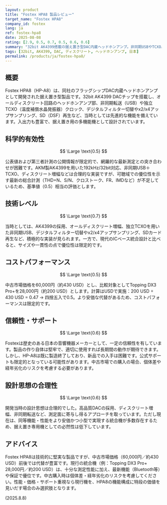 ```yaml
---
layout: product
title: "Fostex HPA8 製品レビュー"
target_name: "Fostex HPA8"
company_id: fostex
lang: ja
ref: fostex-hpa8
date: 2025-08-08
rating: [2.9, 0.5, 0.7, 0.5, 0.6, 0.6]
summary: "32bit AK4399搭載の据え置き型DAC内蔵ヘッドホンアンプ。非同期USBやTCXO、オールディスクリート増幅など当時の先進設計を備える一方、現行機の台頭により中古市場でのコストパフォーマンスは限定的です"
tags: [32bit, AK4399, DAC, ディスクリート, ヘッドホンアンプ, 日本]
permalink: /products/ja/fostex-hpa8/
---
```

## 概要

Fostex HPA8（HP-A8）は、同社のフラッグシップDAC内蔵ヘッドホンアンプとして開発された据え置き型製品です。32bit AK4399 DACチップを搭載し、オールディスクリート回路のヘッドホンアンプ部、非同期転送（USB）や独立TCXO（温度補償水晶発振器）クロック、デジタルフィルター切替やx2/x4アップサンプリング、SD（DSF）再生など、当時としては先進的な機能を備えています。入出力も豊富で、据え置き用の多機能機として設計されています。

## 科学的有効性

$$ \Large \text{0.5} $$

公表値および第三者計測の公開情報が限定的で、網羅的な最新測定との突き合わせが困難です。AKM製AK4399を用いた192kHz/32bit対応、非同期USB＋TCXO、ディスクリート増幅などは合理的な実装ですが、可聴域での優位性を示す最新の総合計測（THD+N、S/N、クロストーク、FR、IMDなど）が不足しているため、基準値（0.5）相当の評価とします。

## 技術レベル

$$ \Large \text{0.7} $$

当時としては、AK4399の採用、オールディスクリート増幅、独立TCXOを用いた非同期USB、デジタルフィルター切替やx2/x4アップサンプリング、SDカード再生など、積極的な実装が見られます。一方で、現代のICベース統合設計と比べると、サイズや一貫性の点で優位性は限定的です。

## コストパフォーマンス

$$ \Large \text{0.5} $$

中古市場価格を60,000円（約430 USD）とし、比較対象としてTopping DX3 Pro+を28,000円（約200 USD）とします。計算はUSDで実施：200 USD ÷ 430 USD = 0.47 → 四捨五入で0.5。より安価な代替があるため、コストパフォーマンスは限定的です。

## 信頼性・サポート

$$ \Large \text{0.6} $$

Fostexは歴史のある日本の音響機器メーカーとして、一定の信頼性を有しています。製品の作り自体は堅牢で、適切に使用すれば長期間の動作が期待できます。しかし、HP-A8は既に製造終了しており、新品での入手は困難です。公式サポートも限定的となっている可能性があります。中古市場での購入の場合、個体差や経年劣化のリスクを考慮する必要があります。

## 設計思想の合理性

$$ \Large \text{0.6} $$

開発当時の設計思想は合理的でした。高品質DACの採用、ディスクリート増幅、非同期転送など、測定面に寄与し得るアプローチを取っています。ただし現在は、同等機能・性能をより安価かつ小型で実現する統合機が多数存在するため、据え置き専用機としての必然性は低下しています。

## アドバイス

Fostex HPA8は技術的に堅実な製品ですが、中古市場価格（60,000円／約430 USD）前後では代替が豊富です。現行の統合機（例：Topping DX3 Pro+ 28,000円／約200 USD）は、十分な測定性能に加え、最新機能（Bluetooth等）や保証で優位です。中古購入時は個体差・経年劣化のリスクを考慮してください。性能・価格・サポート重視なら現行機を、HPA8の機能構成に特段の価値を見いだす場合のみ選択肢となります。

(2025.8.8)

